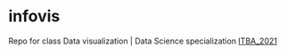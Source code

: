 # infovis
Repo for class Data visualization | Data Science specialization [ITBA_2021](https://www.itba.edu.ar/)




